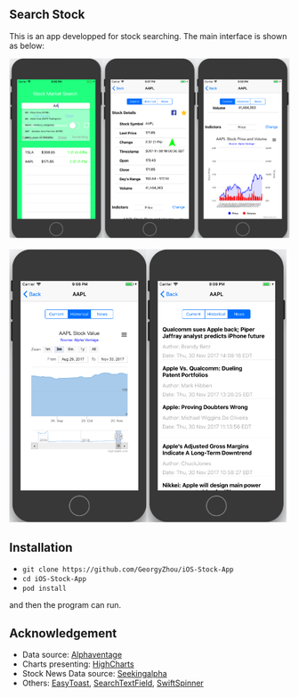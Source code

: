 ## Search Stock

This is an app developped for stock searching. The main interface is shown as below:

![](main.png)

![](historical.png)

## Installation

- `git clone https://github.com/GeorgyZhou/iOS-Stock-App`
- `cd iOS-Stock-App`
- `pod install`

and then the program can run.

## Acknowledgement

- Data source: [Alphaventage](https://www.alphavantage.co/)
- Charts presenting: [HighCharts](https://www.highcharts.com/)
- Stock News Data source:  [Seekingalpha](https://seekingalpha.com/)
- Others: [EasyToast](https://cocoapods.org/pods/EasyToast), [SearchTextField](https://github.com/apasccon/SearchTextField), [SwiftSpinner](https://github.com/icanzilb/SwiftSpinner)